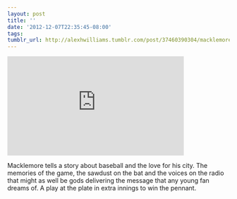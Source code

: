 ```yaml
---
layout: post
title: ''
date: '2012-12-07T22:35:45-08:00'
tags: 
tumblr_url: http://alexhwilliams.tumblr.com/post/37460390304/macklemore-tells-a-story-about-baseball-and-the
---
```

<iframe width="400" height="225" src="http://www.youtube.com/embed/hvNQWQSwmow?wmode=transparent&autohide=1&egm=0&hd=1&iv_load_policy=3&modestbranding=1&rel=0&showinfo=0&showsearch=0" frameborder="0" allowfullscreen></iframe><br/><p>Macklemore tells a story about baseball and the love for his city. The memories of the game, the sawdust on the bat and the voices on the radio that might as well be gods delivering the message that any young fan dreams of. A play at the plate in extra innings to win the pennant.</p>
